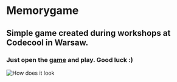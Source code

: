 # Memorygame
## Simple game created during workshops at Codecool in Warsaw.
### Just open the [game](https://kakuliniec.github.io/memorygame) and play. Good luck :)

![How does it look](scss/assets/img/screenshot.PNG)
